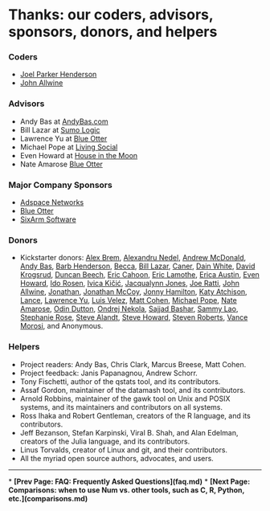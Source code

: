 # Thanks: our coders, advisors, sponsors, donors, and helpers

### Coders

* [Joel Parker Henderson](http://github.com/joelparkerhenderson)
* [John Allwine](https://github.com/jallwine)

### Advisors

* Andy Bas at [AndyBas.com](http://andybas.com)
* Bill Lazar at [Sumo Logic](http://sumologic.com)
* Lawrence Yu at [Blue Otter](http://blueotter.net)
* Michael Pope at [Living Social](http://livingsocial.com)
* Even Howard at [House in the Moon](http://houseinthemoon.com)
* Nate Amarose  [Blue Otter](http://blueotter.net)

### Major Company Sponsors

* [Adspace Networks](http://adspacenetworks.com)
* [Blue Otter](http://blueotter.net)
* [SixArm Software](http://sixarm.com)

### Donors

* Kickstarter donors:
[Alex Brem](https://www.kickstarter.com/profile/freqvibez),
[Alexandru Nedel](https://www.kickstarter.com/profile/916349882),
[Andrew McDonald](https://www.kickstarter.com/profile/682137419),
[Andy Bas](https://www.kickstarter.com/profile/477841983),
[Barb Henderson](https://www.kickstarter.com/profile/1478635103),
[Becca](https://www.kickstarter.com/profile/460981148),
[Bill Lazar](https://www.kickstarter.com/profile/1640716206),
[Caner](https://www.kickstarter.com/profile/caner),
[Dain White](https://www.kickstarter.com/profile/dainwhite),
[David Krogsrud](https://www.kickstarter.com/profile/716706080),
[Duncan Beech](https://www.kickstarter.com/profile/1569217582),
[Eric Cahoon](https://www.kickstarter.com/profile/ecahoon),
[Eric Lamothe](https://www.kickstarter.com/profile/ericl),
[Erica Austin](https://www.kickstarter.com/profile/320141210),
[Even Howard](https://www.kickstarter.com/profile/1154983135),
[Ido Rosen](https://www.kickstarter.com/profile/ido),
[Ivica Kičić](https://www.kickstarter.com/profile/1305140661),
[Jacqualynn Jones](https://www.kickstarter.com/profile/1041603700),
[Joe Ratti](https://www.kickstarter.com/profile/1494740047),
[John Allwine](https://www.kickstarter.com/profile/941797232),
[Jonathan](https://www.kickstarter.com/profile/899550954),
[Jonathan McCoy](https://www.kickstarter.com/profile/2082177678),
[Jonny Hamilton](https://www.kickstarter.com/profile/1671213970),
[Katy Atchison](https://www.kickstarter.com/profile/1805469635),
[Lance](https://www.kickstarter.com/profile/682935683),
[Lawrence Yu](https://www.kickstarter.com/profile/251870332),
[Luis Velez](https://www.kickstarter.com/profile/1604244352),
[Matt Cohen](https://www.kickstarter.com/profile/254996529),
[Michael Pope](https://www.kickstarter.com/profile/124039772),
[Nate Amarose](https://www.kickstarter.com/profile/1753074515),
[Odin Dutton](https://www.kickstarter.com/profile/504607824),
[Ondrej Nekola](https://www.kickstarter.com/profile/1074590221),
[Sajjad Bashar](https://www.kickstarter.com/profile/115363782),
[Sammy Lao](https://www.kickstarter.com/profile/1616583675),
[Stephanie Rose](https://www.kickstarter.com/profile/1256990289),
[Steve Alandt](https://www.kickstarter.com/profile/239251021),
[Steve Howard](https://www.kickstarter.com/profile/132523397),
[Steven Roberts](https://www.kickstarter.com/profile/1000405747),
[Vance Morosi](https://www.kickstarter.com/profile/1771833525),
and Anonymous.

### Helpers

* Project readers: Andy Bas, Chris Clark, Marcus Breese, Matt Cohen.
* Project feedback: Janis Papanagnou, Andrew Schorr.
* Tony Fischetti, author of the qstats tool, and its contributors.
* Assaf Gordon, maintainer of the datamash tool, and its contributors.
* Arnold Robbins, maintainer of the gawk tool on Unix and POSIX systems, and its maintainers and contributors on all systems.
* Ross Ihaka and Robert Gentleman, creators of the R language, and its contributors.
* Jeff Bezanson, Stefan Karpinski, Viral B. Shah, and Alan Edelman, creators of the Julia language, and its contributors.
* Linus Torvalds, creator of Linux and git, and their contributors.
* All the myriad open source authors, advocates, and users.


<p><hr><nav>
* <b>[Prev Page: FAQ: Frequently Asked Questions](faq.md)</b>
* <b>[Next Page: Comparisons: when to use Num vs. other tools, such as C, R, Python, etc.](comparisons.md)</b>
</nav>
